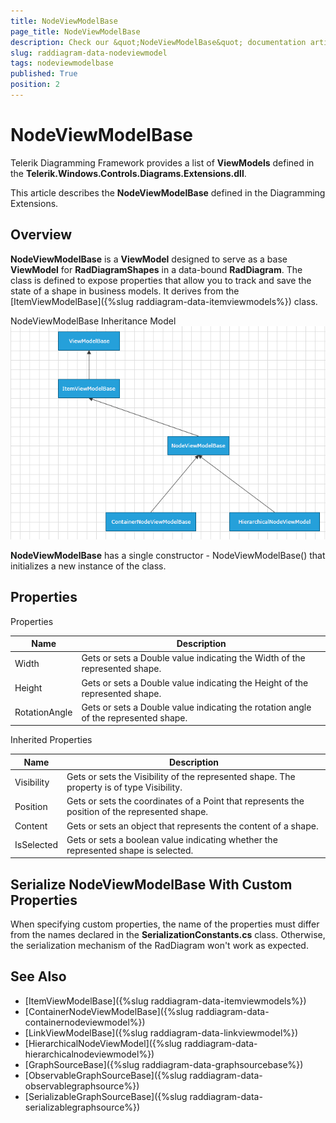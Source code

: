 ```yaml
---
title: NodeViewModelBase
page_title: NodeViewModelBase
description: Check our &quot;NodeViewModelBase&quot; documentation article for the RadDiagram {{ site.framework_name }} control.
slug: raddiagram-data-nodeviewmodel
tags: nodeviewmodelbase
published: True
position: 2
---
```


# NodeViewModelBase

Telerik Diagramming Framework provides a list of __ViewModels__ defined in the __Telerik.Windows.Controls.Diagrams.Extensions.dll__.	  

This article describes the __NodeViewModelBase__ defined in the Diagramming Extensions.	  

## Overview

__NodeViewModelBase__ is a __ViewModel__ designed to serve as a base __ViewModel__ for __RadDiagramShapes__ in a data-bound __RadDiagram__. The class is defined to expose properties that allow you to track and save the state of a shape in business models. It derives from the  [ItemViewModelBase]({%slug raddiagram-data-itemviewmodels%}) class.		

NodeViewModelBase Inheritance Model
![raddiagram-data-nodeviewmodel](images/raddiagram-data-nodeviewmodel.png)

__NodeViewModelBase__ has a single constructor - NodeViewModelBase() that initializes a new instance of the class.		

## Properties

Properties

|Name|Description|
|----|-----------|
|Width|Gets or sets a Double value indicating the Width of the represented shape.|
|Height|Gets or sets a Double value indicating the Height of the represented shape.|
|RotationAngle|Gets or sets a Double value indicating the rotation angle of the represented shape.|

Inherited Properties

|Name|Description|
|----|-----------|
|Visibility|Gets or sets the Visibility of the represented shape. The property is of type Visibility.|
|Position|Gets or sets the coordinates of a Point that represents the position of the represented shape.|
|Content|Gets or sets an object that represents the content of a shape.|
|IsSelected|Gets or sets a boolean value indicating whether the represented shape is selected.|

## Serialize NodeViewModelBase With Custom Properties

When specifying custom properties, the name of the properties must differ from the names declared in the __SerializationConstants.cs__ class. Otherwise, the serialization mechanism of the RadDiagram won't work as expected.

## See Also
 * [ItemViewModelBase]({%slug raddiagram-data-itemviewmodels%})
 * [ContainerNodeViewModelBase]({%slug raddiagram-data-containernodeviewmodel%})
 * [LinkViewModelBase]({%slug raddiagram-data-linkviewmodel%})
 * [HierarchicalNodeViewModel]({%slug raddiagram-data-hierarchicalnodeviewmodel%})
 * [GraphSourceBase]({%slug raddiagram-data-graphsourcebase%})
 * [ObservableGraphSourceBase]({%slug raddiagram-data-observablegraphsource%})
 * [SerializableGraphSourceBase]({%slug raddiagram-data-serializablegraphsource%})